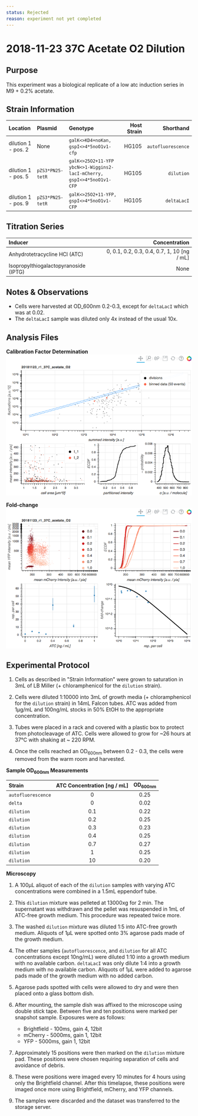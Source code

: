 ```yaml
---
status: Rejected 
reason: experiment not yet completed
---
```


# 2018-11-23 37C Acetate O2 Dilution

## Purpose
This experiment was a biological replicate of a low atc induction series in M9 + 0.2% acetate.

## Strain Information

| Location | Plasmid | Genotype | Host Strain | Shorthand |
| :------- | :------ | :------- | ----------: | --------: |
| dilution 1 - pos. 2 | None | `galK<>KD4+noKan, gspI<>4*5noO1v1-cfp` | HG105 | `autofluorescence` |
| dilution 1 - pos. 5 | `pZS3*PN25-tetR` | `galK<>25O2+11-YFP ybcN<>1-Wiggins2-lacI-mCherry, gspI<>4*5noO1v1-CFP` | HG105 | `dilution`|
| dilution 1 - pos. 9 | `pZS3*PN25-tetR`| `galK<>25O2+11-YFP, gspI<>4*5noO1v1-CFP` |  HG105 |`deltaLacI` |

## Titration Series

| Inducer | Concentration |
| :------ | ------------: |
| Anhydrotetracycline HCl (ATC) | 0, 0.1, 0.2, 0.3, 0.4, 0.7, 1, 10 [ng / mL] |
| Isopropylthiogalactopyranoside (IPTG) | None |

## Notes & Observations
* Cells were harvested at OD_600nm 0.2-0.3, except for `deltaLacI` which was at 0.02. 
* The `deltaLacI` sample was diluted only 4x instead of the usual 10x.

## Analysis Files

**Calibration Factor Determination**
[![dilution summary](output/dilution_summary.png)](output/dilution_summary.html)

**Fold-change**
[![fold-change summary](output/foldchange_summary.png)](output/foldchange_summary.html)

## Experimental Protocol

1. Cells as described in "Strain Information" were grown to saturation in 3mL of LB Miller (+ chloramphenicol for the `dilution` strain).

2. Cells were diluted 1:10000 into 3mL of growth media (+ chloramphenicol for the `dilution` strain) in 14mL Falcon tubes. ATC was added from 1µg/mL and 100ng/mL stocks in 50% EtOH to the appropriate concentration.

3. Tubes were placed in a rack and covered with a plastic box to protect from photocleavage of ATC. Cells were allowed to grow for ~26 hours at 37°C with shaking at ~ 220 RPM.

4. Once the cells reached an OD<sub>600nm</sub> between 0.2 - 0.3, the cells were removed from the warm room and harvested.

**Sample OD<sub>600nm</sub> Measurements**

| Strain | ATC Concentration [ng / mL] | OD<sub>600nm</sub> |
| :--- | :---: | :---: |
| `autofluorescence` | 0 | 0.25 |
| `delta` | 0 | 0.02 |
| `dilution` | 0.1 | 0.22 |
| `dilution` | 0.2 | 0.25 |
| `dilution` | 0.3 | 0.23 |
| `dilution` | 0.4 | 0.25 |
| `dilution` | 0.7 | 0.27 |
| `dilution` | 1 | 0.25 |
| `dilution` | 10 | 0.20 |

**Microscopy**

1. A 100µL aliquot of each of the `dilution` samples with varying ATC concentrations were combined in a 1.5mL eppendorf tube.

2. This `dilution` mixture was pelleted at 13000xg for 2 min. The supernatant was withdrawn and the pellet was resuspended in 1mL of ATC-free growth medium. This procedure was repeated twice more.

3. The washed `dilution` mixture was diluted 1:5 into ATC-free growth medium. Aliquots of 1µL were spotted onto 3% agarose pads made of the growth medium.

4. The other samples (`autofluorescence`, and `dilution` for all ATC concentrations except 10ng/mL) were diluted 1:10 into a growth medium with no available carbon. `deltaLacI` was only dilute 1:4 into a growth medium with no available carbon. Aliquots of 1µL were added to agarose pads made of the growth medium with no added carbon.

5. Agarose pads spotted with cells were allowed to dry and were then placed onto a glass bottom dish.

6. After mounting, the sample dish was affixed to the microscope using double stick tape. Between five and ten positions were marked per snapshot sample. Exposures were as follows:
    - Brightfield - 100ms, gain 4, 12bit
    - mCherry - 5000ms, gain 1, 12bit
    - YFP - 5000ms, gain 1, 12bit

7. Approximately 15 positions were then marked on the `dilution` mixture pad. These positions were chosen requiring separation of cells and avoidance of debris.

8. These were positions were imaged every 10 minutes for 4 hours using only the Brightfield channel. After this timelapse, these positions were imaged once more using Brightfield, mCherry, and YFP channels.

9. The samples were discarded and the dataset was transferred to the storage server.